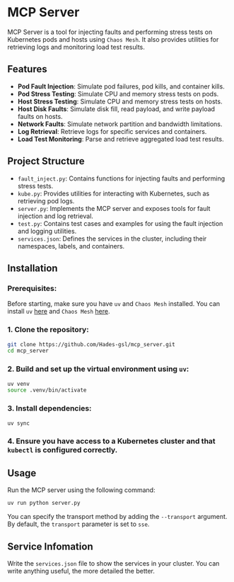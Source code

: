# MCP Server

MCP Server is a tool for injecting faults and performing stress tests on Kubernetes pods and hosts using `Chaos Mesh`. It also provides utilities for retrieving logs and monitoring load test results.

## Features

- **Pod Fault Injection**: Simulate pod failures, pod kills, and container kills.
- **Pod Stress Testing**: Simulate CPU and memory stress tests on pods.
- **Host Stress Testing**: Simulate CPU and memory stress tests on hosts.
- **Host Disk Faults**: Simulate disk fill, read payload, and write payload faults on hosts.
- **Network Faults**: Simulate network partition and bandwidth limitations.
- **Log Retrieval**: Retrieve logs for specific services and containers.
- **Load Test Monitoring**: Parse and retrieve aggregated load test results.

## Project Structure

- `fault_inject.py`: Contains functions for injecting faults and performing stress tests.
- `kube.py`: Provides utilities for interacting with Kubernetes, such as retrieving pod logs.
- `server.py`: Implements the MCP server and exposes tools for fault injection and log retrieval.
- `test.py`: Contains test cases and examples for using the fault injection and logging utilities.
- `services.json`: Defines the services in the cluster, including their namespaces, labels, and containers.

## Installation

### Prerequisites:

Before starting, make sure you have `uv` and  `Chaos Mesh` installed. You can install `uv` [here](https://docs.astral.sh/uv/getting-started/installation/) and `Chaos Mesh` [here](https://chaos-mesh.org/docs/production-installation-using-helm/).


### 1. Clone the repository:

```bash
git clone https://github.com/Hades-gsl/mcp_server.git
cd mcp_server
```

### 2. Build and set up the virtual environment using `uv`:

```bash
uv venv
source .venv/bin/activate
```

### 3. Install dependencies:

```bash
uv sync
```

### 4. Ensure you have access to a Kubernetes cluster and that `kubectl` is configured correctly.

## Usage

Run the MCP server using the following command:

```bash
uv run python server.py
```

You can specify the transport method by adding the `--transport` argument. By default, the `transport` parameter is set to `sse`.

## Service Infomation

Write the `services.json` file to show the services in your cluster. You can write anything useful, the more detailed the better.
